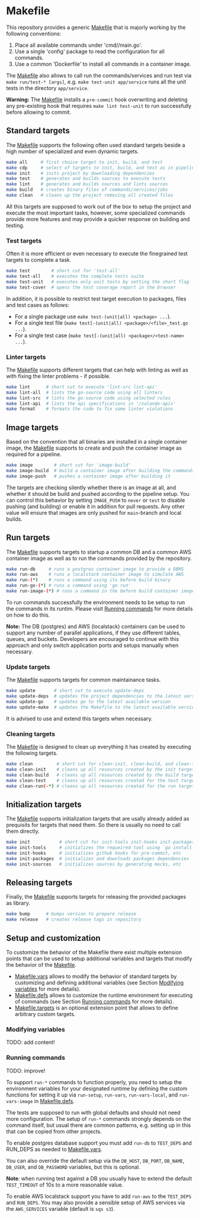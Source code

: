 <!-- do not change!!! updated by 'make update-make' if not source of truth -->

# Makefile

This repository provides a generic [Makefile](Makefile) that is majorly working
by the following conventions:

1. Place all available commands under 'cmd/<name>/main.go'.
2. Use a single 'config' package to read the configuration for all commands.
3. Use a common 'Dockerfile' to install all commands in a container image.

The [Makefile](Makefile) also allows to call run the commands/services and run
test via `make run/test-* [args]`, e.g. `make test-unit app/service` runs all
the unit tests in the directory `app/service`.

**Warning:** The [Makefile](Makefile) installs a `pre-commit` hook overwriting
and deleting any pre-existing hook that requires `make lint test-unit` to run
successfully before allowing to commit.


## Standard targets

The [Makefile](Makefile) supports the following often used standard targets
beside a high number of specialized and even dynamic targets.

```bash
make all     # first choice target to init, build, and test
make cdp     # select of targets to init, build, and test as in pipeline
make init    # inits project by downloading dependencies
make test    # generates and builds sources to execute tests
make lint    # generates and builds sources and lints sources
make build   # creates binary files of commands/services/jobs
make clean   # cleans up the project removing all created files
```

All this targets are supposed to work out of the box to setup the project and
execute the most important tasks, however, some specialized commands provide
more features and may provide a quicker response on building and testing.


### Test targets

Often it is more efficient or even necessary to execute the finegrained test
targets to complete a task.

```bash
make test        # short cut for 'test-all'
make test-all    # executes the complete tests suite
make test-unit   # executes only unit tests by setting the short flag
make test-cover  # opens the test coverage report in the browser
```

In addition, it is possible to restrict test target execution to packages,
files and test cases as follows:

* For a single package use `make test-(unit|all) <package> ...`).
* For a single test file (`make test[-(unit|all) <package>/<file>_test.go ...`).
* For a single test case (`make test[-(unit|all) <package>/<test-name> ...`).


### Linter targets

The [Makefile](Makefile) supports different targets that can help with linting
as well as with fixing the linter problems - if possible.

```bash
make lint      # short cut to execute 'lint-src lint-api'
make lint-all  # lints the go-source code using all linters
make lint-src  # lints the go-source code using selected rules
make lint-api  # lints the api specifications in '/zalando-apis'
make format    # formats the code to fix some linter violations
```


## Image targets

Based on the convention that all binaries are installed in a single container
image, the [Makefile](Makefile) supports to create and push the container image
as required for a pipeline.

```bash
make image        # short cut for 'image-build'
make image-build  # build a container image after building the commands
make image-push   # pushes a container image after building it
```

The targets are checking silently whether there is an image at all, and whether
it should be build and pushed according to the pipeline setup. You can control
this behavior by setting `IMAGE_PUSH` to `never` or `test` to disable pushing
(and building) or enable it in addition for pull requests. Any other value will
ensure that images are only pushed for `main`-branch and local builds.


## Run targets

The [Makefile](Makefile) supports targets to startup a common DB and a common 
AWS container image as well as to run the commands provided by the repository.

```bash
make run-db     # runs a postgres container image to provide a DBMS
make run-aws    # runs a localstack container image to simulate AWS
make run-(*)    # runs a command using its before build binary
make run-go-(*) # runs a command using 'go run'
make run-image-(*) # runs a command in the before build container image
```

To run commands successfully the environment needs to be setup to run the
commands in its runtim. Please visit [Running commands](#running-commands) for
more details on how to do this.

**Note:** The DB (postgres) and AWS (localstack) containers can be used to
support any number of parallel applications, if they use different tables,
queues, and buckets. Developers are encouraged to continue with this approach
and only switch application ports and setups manually when necessary.


### Update targets

The [Makefile](Makefile) supports targets for common maintainance tasks.

```bash
make update       # short cut to execute update-deps
make update-deps  # updates the project dependencies to the latest version
make update-go    # updates go to the latest available version
make update-make  # updates the Makefile to the latest available version
```

It is advised to use and extend this targets when necessary.


### Cleaning targets

The [Makefile](Makefile) is designed to clean up everything it has created by
executing the following targets.

```bash
make clean         # short cut for clean-init, clean-build, and clean-test
make clean-init    # cleans up all resources created by the init targets
make clean-build   # cleans up all resources created by the build targets
make clean-test    # cleans up all resources created for the test targets
make clean-run(-*) # cleans up all resources created for the run targets
```


## Initialization targets

The [Makefile](Makefile) supports initialization targets that are usally
already added as prequisits for targets that need them. So there is usually
no need to call them directly.

```bash
make init           # short cut for init-tools init-hooks init-packages
make init-tools     # initializes the requeired tool using `go install`
make init-hooks     # initializes github hooks for pre-commit, etc
make init-packages  # initializes and downloads packages dependencies
make init-sources   # initializes sources by generating mocks, etc
```


## Releasing targets

Finally, the [Makefile](Makefile) supports targets for releasing the
provided packages as library.

```bash
make bump      # bumps version to prepare release
make release   # creates release tags in repository
```


## Setup and customization

To customize the behavior of the Makefile there exist multiple extension points
that can be used to setup additional variables and targets that modify the
behavior of the [Makefile](Makefile).

* [Makefile.vars](Makefile.vars) allows to modify the behavior of standard
  targets by customizing and defining additional variables (see Section
  [Modifying variables](#modifying-variables) for more details).
* [Makefile.defs](Makefile.defs) allows to customize the runtime environment
  for executing of commands (see Section [Running commands](#running-commands)
  for more details).
* [Makefile.targets](Makefile.targets) is an optional extension point that
  allows to define arbitrary custom targets.


### Modifying variables

TODO: add content!

### Running commands

TODO: improve!

To support `run-*` commands to function properly, you need to setup the
environment variables for your designated runtime by defining the custom
functions for setting it up via `run-setup`, `run-vars`, `run-vars-local`,
and `run-vars-image` in [Makefile.defs](Makefile.defs).

The tests are supposed to run with global defaults and should not need more
configuration. The setup of `run-*` commands strongly depends on the command
itself, but usual there are common patterns, e.g. setting up  in this that can
be copied from other projects.

To enable postgres database support you must add `run-db` to `TEST_DEPS` and
RUN_DEPS as needed to [Makefile.vars](Makefile.vars).

You can also override the default setup via the `DB_HOST`, `DB_PORT`,
`DB_NAME`, `DB_USER`, and `DB_PASSWORD` variables, but this is optional.

**Note**: when running test against a DB you usually have to extend the
default `TEST_TIMEOUT` of 10s to a more reasonable value.

To enable AWS localstack support you have to add `run-aws` to the `TEST_DEPS`
and `RUN_DEPS`. You may also provide a sensible setup of AWS services via the
`AWS_SERVICES` variable (default is `sqs s3`).

